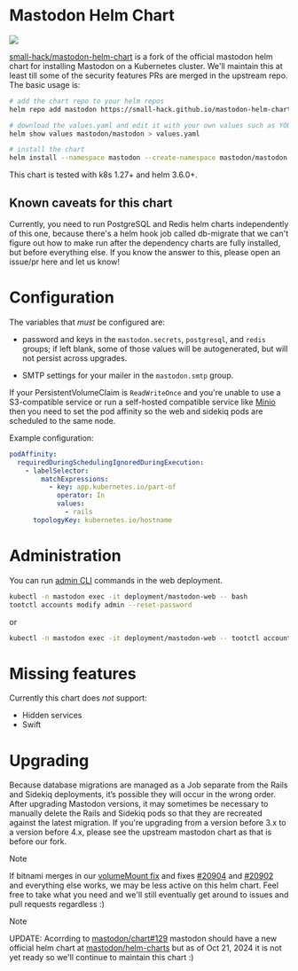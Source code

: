 # Mastodon Helm Chart
<a href="https://github.com/small-hack/mastodon-helm-chart/releases"><img src="https://img.shields.io/github/v/release/small-hack/mastodon-helm-chart?style=plastic&labelColor=blue&color=green&logo=GitHub&logoColor=white"></a>

[small-hack/mastodon-helm-chart](https://github.com/small-hack/mastodon-helm-chart) is a fork of the official mastodon helm chart for installing Mastodon on a Kubernetes cluster. We'll maintain this at least till some of the security features PRs are merged in the upstream repo. The basic usage is:

```bash
# add the chart repo to your helm repos
helm repo add mastodon https://small-hack.github.io/mastodon-helm-chart

# download the values.yaml and edit it with your own values such as YOUR hostname
helm show values mastodon/mastodon > values.yaml

# install the chart
helm install --namespace mastodon --create-namespace mastodon/mastodon --values values.yaml
```

This chart is tested with k8s 1.27+ and helm 3.6.0+.

## Known caveats for this chart
Currently, you need to run PostgreSQL and Redis helm charts independently of this one, because there's a helm hook job called db-migrate that we can't figure out how to make run after the dependency charts are fully installed, but before everything else. If you know the answer to this, please open an issue/pr here and let us know!

# Configuration

The variables that _must_ be configured are:

- password and keys in the `mastodon.secrets`, `postgresql`, and `redis` groups; if
  left blank, some of those values will be autogenerated, but will not persist
  across upgrades.

- SMTP settings for your mailer in the `mastodon.smtp` group.

If your PersistentVolumeClaim is `ReadWriteOnce` and you're unable to use a S3-compatible service or
run a self-hosted compatible service like [Minio](https://min.io/docs/minio/kubernetes/upstream/index.html)
then you need to set the pod affinity so the web and sidekiq pods are scheduled to the same node.

Example configuration:
```yaml
podAffinity:
  requiredDuringSchedulingIgnoredDuringExecution:
    - labelSelector:
        matchExpressions:
          - key: app.kubernetes.io/part-of
            operator: In
            values:
              - rails
      topologyKey: kubernetes.io/hostname
```

# Administration

You can run [admin CLI](https://docs.joinmastodon.org/admin/tootctl/) commands in the web deployment.

```bash
kubectl -n mastodon exec -it deployment/mastodon-web -- bash
tootctl accounts modify admin --reset-password
```

or
```bash
kubectl -n mastodon exec -it deployment/mastodon-web -- tootctl accounts modify admin --reset-password
```

# Missing features

Currently this chart does _not_ support:

- Hidden services
- Swift

# Upgrading

Because database migrations are managed as a Job separate from the Rails and Sidekiq deployments, it’s possible they will occur in the wrong order. After upgrading Mastodon versions, it may sometimes be necessary to manually delete the Rails and Sidekiq pods so that they are recreated against the latest migration. If you're upgrading from a version before 3.x to a version before 4.x, please see the upstream mastodon chart as that is before our fork.

> [!Note]
> If bitnami merges in our [volumeMount fix](https://github.com/bitnami/charts/pull/20901) and fixes [#20904](https://github.com/bitnami/charts/issues/20904) and [#20902](https://github.com/bitnami/charts/issues/20902) and everything else works, we may be less active on this helm chart. Feel free to take what you need and we'll still eventually get around to issues and pull requests regardless :)

> [!Note]
> UPDATE: Acorrding to [mastodon/chart#129](https://github.com/mastodon/chart/issues/129) mastodon should have a new official helm chart at [mastodon/helm-charts](https://github.com/mastodon/helm-charts) but as of Oct 21, 2024 it is not yet ready so we'll continue to maintain this chart :)
